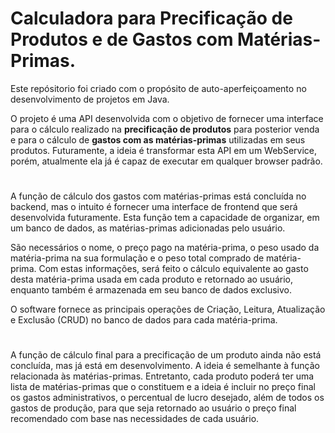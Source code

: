 # Calculadora para Precificação de Produtos e de Gastos com Matérias-Primas.

Este repósitorio foi criado com o propósito de auto-aperfeiçoamento no desenvolvimento de projetos em Java.

O projeto é uma API desenvolvida com o objetivo de fornecer uma interface para o cálculo realizado na **precificação de produtos** para posterior venda e para o cálculo de **gastos com as matérias-primas** utilizadas em seus produtos. Futuramente, a ideia é transformar esta API em um WebService, porém, atualmente ela já é capaz de executar em qualquer browser padrão.
#
A função de cálculo dos gastos com matérias-primas está concluída no backend, mas o intuito é fornecer uma interface de frontend que será desenvolvida futuramente. Esta função tem a capacidade de organizar, em um banco de dados, as matérias-primas adicionadas pelo usuário.

São necessários o nome, o preço pago na matéria-prima, o peso usado da matéria-prima na sua formulação e o peso total comprado de matéria-prima. Com estas informações, será feito o cálculo equivalente ao gasto desta matéria-prima usada em cada produto e retornado ao usuário, enquanto também é armazenada em seu banco de dados exclusivo.

O software fornece as principais operações de Criação, Leitura, Atualização e Exclusão (CRUD) no banco de dados para cada matéria-prima.
#
A função de cálculo final para a precificação de um produto ainda não está concluída, mas já está em desenvolvimento. A ideia é semelhante à função relacionada às matérias-primas. Entretanto, cada produto poderá ter uma lista de matérias-primas que o constituem e a ideia é incluir no preço final os gastos administrativos, o percentual de lucro desejado, além de todos os gastos de produção, para que seja retornado ao usuário o preço final recomendado com base nas necessidades de cada usuário.